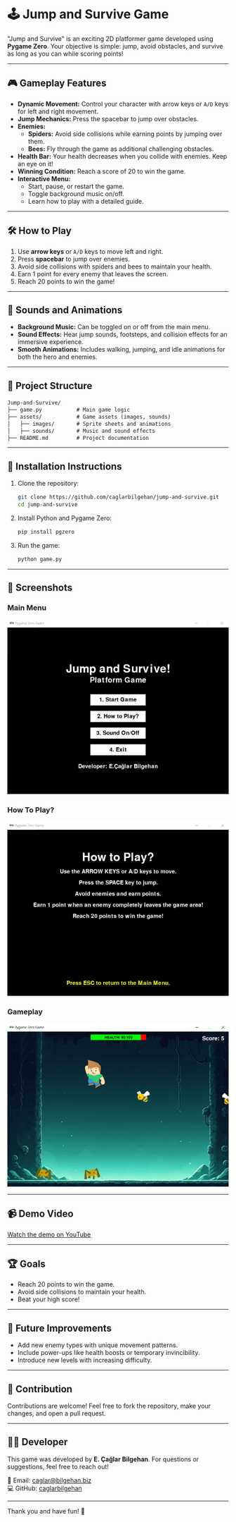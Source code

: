 # 🕹️ Jump and Survive Game

"Jump and Survive" is an exciting 2D platformer game developed using **Pygame Zero**. Your objective is simple: jump, avoid obstacles, and survive as long as you can while scoring points!

---

## 🎮 Gameplay Features

- **Dynamic Movement:** Control your character with arrow keys or `A/D` keys for left and right movement.
- **Jump Mechanics:** Press the spacebar to jump over obstacles.
- **Enemies:**
  - **Spiders:** Avoid side collisions while earning points by jumping over them.
  - **Bees:** Fly through the game as additional challenging obstacles.
- **Health Bar:** Your health decreases when you collide with enemies. Keep an eye on it!
- **Winning Condition:** Reach a score of 20 to win the game.
- **Interactive Menu:** 
  - Start, pause, or restart the game.
  - Toggle background music on/off.
  - Learn how to play with a detailed guide.

---

## 🛠️ How to Play

1. Use **arrow keys** or `A/D` keys to move left and right.
2. Press **spacebar** to jump over enemies.
3. Avoid side collisions with spiders and bees to maintain your health.
4. Earn 1 point for every enemy that leaves the screen.
5. Reach 20 points to win the game!

---

## 🎵 Sounds and Animations

- **Background Music:** Can be toggled on or off from the main menu.
- **Sound Effects:** Hear jump sounds, footsteps, and collision effects for an immersive experience.
- **Smooth Animations:** Includes walking, jumping, and idle animations for both the hero and enemies.

---

## 📂 Project Structure

```
Jump-and-Survive/
├── game.py           # Main game logic
├── assets/           # Game assets (images, sounds)
│   ├── images/       # Sprite sheets and animations
│   ├── sounds/       # Music and sound effects
├── README.md         # Project documentation
```

---

## 🔧 Installation Instructions

1. Clone the repository:
   ```bash
   git clone https://github.com/caglarbilgehan/jump-and-survive.git
   cd jump-and-survive
   ```

2. Install Python and Pygame Zero:
   ```bash
   pip install pgzero
   ```

3. Run the game:
   ```bash
   python game.py
   ```

---

## 📸 Screenshots

### Main Menu
![Main Menu](screenshots/main_menu.jpg)

### How To Play?
![How To Play?](screenshots/how_to_play.jpg)

### Gameplay
![Gameplay](screenshots/gameplay.jpg)

---

## 📹 Demo Video

[Watch the demo on YouTube](https://youtu.be/RzOnH-Qf4mY?si=pylbNuQOPabODVRI)

---

## 🏆 Goals

- Reach 20 points to win the game.
- Avoid side collisions to maintain your health.
- Beat your high score!

---

## 🚀 Future Improvements

- Add new enemy types with unique movement patterns.
- Include power-ups like health boosts or temporary invincibility.
- Introduce new levels with increasing difficulty.

---

## 🤝 Contribution

Contributions are welcome! Feel free to fork the repository, make your changes, and open a pull request.

---

## 👨‍💻 Developer

This game was developed by **E. Çağlar Bilgehan**. For questions or suggestions, feel free to reach out!

📧 Email: [caglar@bilgehan.biz](mailto:caglar@bilgehan.biz)  
💻 GitHub: [caglarbilgehan](https://github.com/caglarbilgehan)

---

Thank you and have fun! 🎉